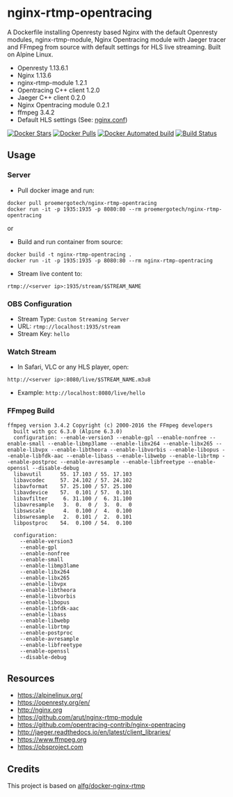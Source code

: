 # nginx-rtmp-opentracing
A Dockerfile installing Openresty based Nginx with the default Openresty modules, nginx-rtmp-module, Nginx Opentracing module with Jaeger tracer
and FFmpeg from source with default settings for HLS live streaming. Built on Alpine Linux.

* Openresty 1.13.6.1
* Nginx 1.13.6
* nginx-rtmp-module 1.2.1
* Opentracing C++ client 1.2.0
* Jaeger C++ client 0.2.0
* Nginx Opentracing module 0.2.1
* ffmpeg 3.4.2
* Default HLS settings (See: [nginx.conf](nginx.conf))

[![Docker Stars](https://img.shields.io/docker/stars/shakahl/nginx-rtmp-opentracing.svg)](https://hub.docker.com/r/shakahl/nginx-rtmp-opentracing/)
[![Docker Pulls](https://img.shields.io/docker/pulls/shakahl/nginx-rtmp-opentracing.svg)](https://hub.docker.com/r/shakahl/nginx-rtmp-opentracing/)
[![Docker Automated build](https://img.shields.io/docker/automated/shakahl/nginx-rtmp-opentracing.svg)](https://hub.docker.com/r/shakahl/nginx-rtmp-opentracing/builds/)
[![Build Status](https://travis-ci.org/shakahl/nginx-rtmp-opentracing.svg?branch=master)](https://travis-ci.org/shakahl/nginx-rtmp-opentracing)

## Usage

### Server
* Pull docker image and run:
```
docker pull proemergotech/nginx-rtmp-opentracing
docker run -it -p 1935:1935 -p 8080:80 --rm proemergotech/nginx-rtmp-opentracing
```
or 

* Build and run container from source:
```
docker build -t nginx-rtmp-opentracing .
docker run -it -p 1935:1935 -p 8080:80 --rm nginx-rtmp-opentracing
```

* Stream live content to:
```
rtmp://<server ip>:1935/stream/$STREAM_NAME
```

### OBS Configuration
* Stream Type: `Custom Streaming Server`
* URL: `rtmp://localhost:1935/stream`
* Stream Key: `hello`

### Watch Stream
* In Safari, VLC or any HLS player, open:
```
http://<server ip>:8080/live/$STREAM_NAME.m3u8
```
* Example: `http://localhost:8080/live/hello`


### FFmpeg Build
```
ffmpeg version 3.4.2 Copyright (c) 2000-2016 the FFmpeg developers
  built with gcc 6.3.0 (Alpine 6.3.0)
  configuration: --enable-version3 --enable-gpl --enable-nonfree --enable-small --enable-libmp3lame --enable-libx264 --enable-libx265 --enable-libvpx --enable-libtheora --enable-libvorbis --enable-libopus --enable-libfdk-aac --enable-libass --enable-libwebp --enable-librtmp --enable-postproc --enable-avresample --enable-libfreetype --enable-openssl --disable-debug
  libavutil      55. 17.103 / 55. 17.103
  libavcodec     57. 24.102 / 57. 24.102
  libavformat    57. 25.100 / 57. 25.100
  libavdevice    57.  0.101 / 57.  0.101
  libavfilter     6. 31.100 /  6. 31.100
  libavresample   3.  0.  0 /  3.  0.  0
  libswscale      4.  0.100 /  4.  0.100
  libswresample   2.  0.101 /  2.  0.101
  libpostproc    54.  0.100 / 54.  0.100

  configuration:
    --enable-version3
    --enable-gpl
    --enable-nonfree
    --enable-small
    --enable-libmp3lame
    --enable-libx264
    --enable-libx265
    --enable-libvpx
    --enable-libtheora
    --enable-libvorbis
    --enable-libopus
    --enable-libfdk-aac
    --enable-libass
    --enable-libwebp
    --enable-librtmp
    --enable-postproc
    --enable-avresample
    --enable-libfreetype
    --enable-openssl
    --disable-debug
```

## Resources
* https://alpinelinux.org/
* https://openresty.org/en/
* http://nginx.org
* https://github.com/arut/nginx-rtmp-module
* https://github.com/opentracing-contrib/nginx-opentracing
* http://jaeger.readthedocs.io/en/latest/client_libraries/
* https://www.ffmpeg.org
* https://obsproject.com

## Credits

This project is based on [alfg/docker-nginx-rtmp](https://github.com/alfg/docker-nginx-rtmp)
